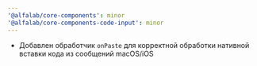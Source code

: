 ```yaml
---
'@alfalab/core-components': minor
'@alfalab/core-components-code-input': minor
---
```


- Добавлен обработчик `onPaste` для корректной обработки нативной вставки кода из сообщений macOS/iOS
